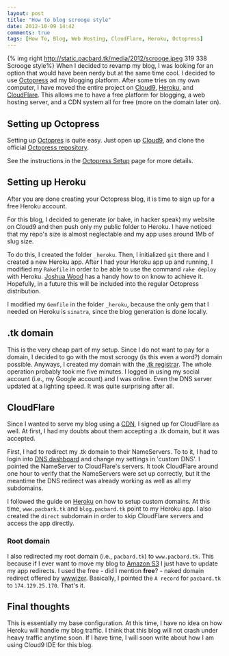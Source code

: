 ```yaml
---
layout: post
title: "How to blog scrooge style"
date: 2012-10-09 14:42
comments: true
tags: [How To, Blog, Web Hosting, CloudFlare, Heroku, Octopress]
---
```


{% img right http://static.pacbard.tk/media/2012/scrooge.jpeg 319 338 Scrooge style%}
When I decided to revamp my blog, I was looking for an option that would have
been nerdy but at the same time cool. I decided to use [Octopress](http://octopress.org)
ad my blogging platform.  After some tries on my own computer, I have moved the
entire project on [Cloud9](https://c9.io), [Heroku](http://www.heroku.com), and
[CloudFlare](https://www.cloudflare.com).  This allows me to have a free platform
for blogging, a web hosting server, and a CDN system all for free (more on the
domain later on).

## Setting up Octopress
Setting up [Octopres](http://octopress.org) is quite easy.  Just open up
[Cloud9](https://c9.io), and clone the official [Octopress repository](https://github.com/imathis/octopress).

See the instructions in the [Octopress Setup](http://octopress.org/docs/setup/)
page for more details.

## Setting up Heroku
After you are done creating your Octopress blog, it is time to sign up for a free
Heroku account.

For this blog, I decided to generate (or bake, in hacker speak) my website on
Cloud9 and then push only my public folder to Heroku.  I have noticed that my repo's
size is almost neglectable and my app uses around 1Mb of slug size.

To do this, I created the folder ```_heroku```.  Then, I initialized ```git```
there and I created a new Heroku app.  After I had your Heroku app up and running,
I modified my ```Rakefile``` in order to be able to use the command ```rake deploy```
with Heroku.  [Joshua Wood](http://joshuawood.net/how-to-deploy-jekyll-slash-octopress-to-heroku/)
has a handy how to on know to achieve it.  Hopefully, in a future this will be
included into the regular Octopress distribution.

I modified my ```Gemfile``` in the folder ```_heroku```, because the only gem that
I needed on Heroku is ```sinatra```, since the blog generation is done locally.

## .tk domain
This is the very cheap part of my setup.  Since I do not want to pay for a domain,
I decided to go with the most scroogy (is this even a word?) domain possible.
Anyways, I created my domain with the [.tk registrar](http://www.dot.tk/).
The whole operation probably took me five minutes.  I logged in using my social
account (i.e., my Google account) and I was online.  Even the DNS server updated
at a lighting speed.  It was quite surprising after all.

## CloudFlare
Since I wanted to serve my blog using a [CDN](http://en.wikipedia.org/wiki/Content_delivery_network),
I signed up for CloudFlare as well.  At first, I had my doubts about them accepting
a .tk domain, but it was accepted.

First, I had to redirect my .tk domain to their NameServers.  To to it, I had to
login into [DNS dashboard](http://my.dot.tk) and change my settings in 'custom DNS'.
I pointed the NameServer to CloudFlare's servers.  It took CloudFlare
around one hour to verify that the NameServers were set up correctly, but it the
meantime the DNS redirect was already working as well as all my subdomains.

I followed the guide on [Heroku](https://devcenter.heroku.com/articles/custom-domains)
on how to setup custom domains.  At this time, ```www.pacbark.tk``` and ```blog.pacbard.tk```
point to my Heroku app.  I also created the ```direct``` subdomain in order to skip
CloudFlare servers and access the app directly.

### Root domain
I also redirected my root domain (i.e., ```pacbard.tk```) to ```www.pacbard.tk```.
This because if I ever want to move my blog to [Amazon S3](http://aws.amazon.com/s3/)
I just have to update my app redirects.  I used the free - did I mention **free**? -
naked domain redirect offered by [wwwizer](http://wwwizer.com/naked-domain-redirect).
Basically, I pointed the ```A record``` for ```pacbard.tk``` to ```174.129.25.170```.
That's it.

## Final thoughts
This is essentially my base configuration. At this time, I have no idea on how
Heroku will handle my blog traffic.  I think that this blog will not crash
under heavy traffic anytime soon.
If I have time, I will soon write about how I am using Cloud9 IDE for this blog.
